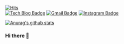<!-- <div align=center> -->
  
[![Hits](https://hits.seeyoufarm.com/api/count/incr/badge.svg?url=https%3A%2F%2Fgithub.com%2Fhjiee&count_bg=%2379C83D&title_bg=%23555555&icon=&icon_color=%23E7E7E7&title=hits&edge_flat=false)](https://hits.seeyoufarm.com)	
[![Tech Blog Badge](http://img.shields.io/badge/-Tech%20blog-black?style=flat-square&logo=github&link=https://hjiee.tistory.com/)](https://hjiee.tistory.com/) 
[![Gmail Badge](https://img.shields.io/badge/Gmail-d14836?style=flat-square&logo=Gmail&logoColor=white&link=mailto:jin33032@gmail.com)](mailto:jin33032@gmail.com)
[![Instagram Badge](https://img.shields.io/badge/-Instagram-dd2a7b?style=flat-square&logo=instagram&logoColor=white&link=https://www.instagram.com/hjiii_photo/)](https://www.instagram.com/hjiii_photo/) 

<!-- </div> -->

[![Anurag's github stats](https://github-readme-stats.vercel.app/api?username=hjiee)](https://github.com/anuraghazra/github-readme-stats)
  
### Hi there 👋

<!--
**hjiee/hjiee** is a ✨ _special_ ✨ repository because its `README.md` (this file) appears on your GitHub profile.

Here are some ideas to get you started:

- 🔭 I’m currently working on ...
- 🌱 I’m currently learning ...
- 👯 I’m looking to collaborate on ...
- 🤔 I’m looking for help with ...
- 💬 Ask me about ...
- 📫 How to reach me: ...
- 😄 Pronouns: ...
- ⚡ Fun fact: ...
-->
